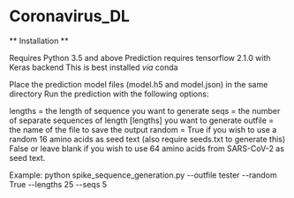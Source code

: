 # Coronavirus_DL

**  Installation  **

Requires Python 3.5 and above
Prediction requires tensorflow 2.1.0 with Keras backend
This is best installed <i>via</i> conda

Place the prediction model files (model.h5 and model.json) in the same directory
Run the prediction with the following options:

  lengths = the length of sequence you want to generate
  seqs = the number of separate sequences of length [lengths] you want to generate
  outfile = the name of the file to save the output
  random = True if you wish to use a random 16 amino acids as seed text (also require seeds.txt to generate this)
           False or leave blank if you wish to use 64 amino acids from SARS-CoV-2 as seed text.
           
           
Example:
     python spike_sequence_generation.py --outfile tester --random True --lengths 25 --seqs 5

